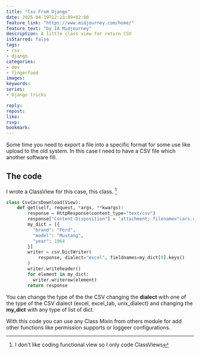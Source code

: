 ```yaml
---
title: "Csv From Django"
date: 2025-04-19T12:23:09+02:00
feature_link: "https://www.midjourney.com/home/"
feature_text: "by IA Midjourney"
description: A little class view for return CSV
isStarred: false
tags:
- csv
- django
categories:
- dev
- fingerfood
images:
keywords:
series:
- Django tricks

reply:
repost:
like:
rsvp:
bookmark:
---
```


Some time you need to export a file into a specific format for some use like upload to the old system.
In this case I need to have a CSV file which another software fill.

## The code

I wrote a ClassView for this case, this class. [^1]

[^1]: I don't like coding functional view so I only code ClassViews

``` python
class CsvCarsDownload(View):
    def get(self, request, *args, **kwargs):
        response = HttpResponse(content_type="text/csv")
        response["Content-Disposition"] = 'attachment; filename="cars.csv"'
        my_dict = [{
          "brand": "Ford",
          "model": "Mustang",
          "year": 1964
        }]
        writer = csv.DictWriter(
            response, dialect="excel", fieldnames=my_dict[0].keys()
        )
        writer.writeheader()
        for element in my_dict:
          writer.writerow(element)
        return response
```

You can change the type of the the CSV changing the __dialect__ with one of the type of the CSV dialect (excel, excel_tab, unix_dialect) and changing the __my_dict__ with any type of list of dict.

With this code you can use any Class Mixin from others module for add other functions like permission supports or loggeer configurations.
